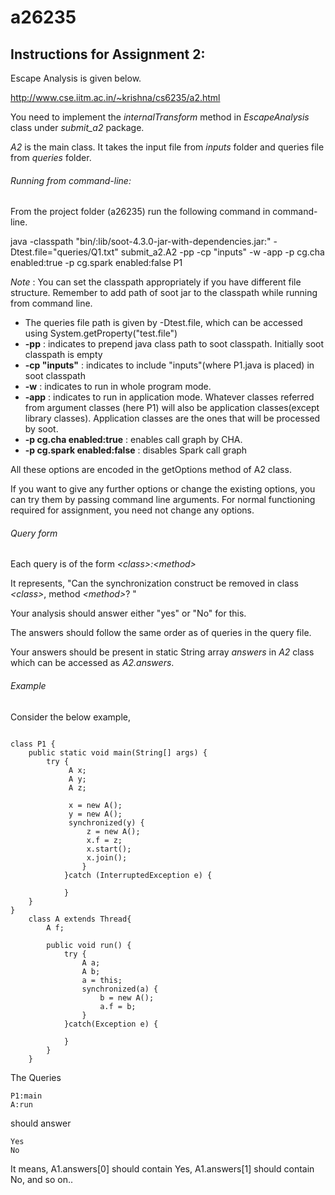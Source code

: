 # a26235
## Instructions for Assignment 2:

Escape Analysis is given below.

http://www.cse.iitm.ac.in/~krishna/cs6235/a2.html

You need to implement the *internalTransform* method in *EscapeAnalysis* class under *submit_a2* package.

 *A2* is the main class. It takes the input file from *inputs* folder and queries file from *queries* folder.
 
 ###### Running from command-line:
 
 From the project folder (a26235) run the following command in command-line.
 
 java -classpath "bin/:lib/soot-4.3.0-jar-with-dependencies.jar:" -Dtest.file="queries/Q1.txt" submit_a2.A2 -pp -cp "inputs" -w -app -p cg.cha enabled:true	-p cg.spark enabled:false P1
 
 *Note* : You can set the classpath appropriately if you have different file structure. Remember to add path of soot jar to the classpath while running from command line.
 
- The queries file path is given by -Dtest.file, which can be accessed using System.getProperty("test.file")
- **-pp** : indicates to prepend java class path to soot classpath. Initially soot classpath is empty
- **-cp "inputs"** : indicates to include "inputs"(where P1.java is placed) in soot classpath 
- **-w** : indicates to run in whole program mode.
- **-app** : indicates to run in application mode. Whatever classes referred from argument classes (here P1) will also be application classes(except library classes). Application classes are the ones that will be processed by soot.
- **-p cg.cha enabled:true** : enables call graph by CHA.
- **-p cg.spark enabled:false** : disables Spark call graph 

All these options are encoded in the getOptions method of A2 class.

If you want to give any further options or change the existing options, you can try them by passing command line arguments. For normal functioning required for assignment, you need not change any options. 
 
 
      
###### Query form      

Each query is of the form
*&lt;class&gt;:&lt;method&gt;*
      
It represents, "Can the synchronization construct be removed in class *&lt;class&gt;*, method *&lt;method&gt;*? "
      
Your analysis should answer either "yes" or "No" for this.

The answers should follow the same order as of queries in the query file.
      
Your answers should be present in static String array *answers* in *A2* class which can be accessed as *A2.answers*.

###### Example

Consider the below example,
      
```

class P1 {
	public static void main(String[] args) {
		try {
			 A x;
			 A y;
			 A z;
			 
			 x = new A();
			 y = new A();
			 synchronized(y) {
				 z = new A();
				 x.f = z;
				 x.start();
				 x.join();
				} 
			}catch (InterruptedException e) {
					
			} 
	}
}
	class A extends Thread{
		A f;
		
		public void run() {
			try {
				A a;
				A b;
				a = this;
				synchronized(a) {
					b = new A();
					a.f = b;
				}
			}catch(Exception e) {
				
			}
		}
	}

```
      
The Queries
      
```
P1:main
A:run
```

should answer
```      
Yes
No
```
It means, A1.answers[0] should contain Yes, A1.answers[1] should contain No, and so on..
